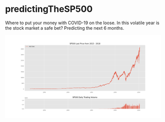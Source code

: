 # predictingTheSP500

Where to put your money with COVID-19 on the loose. In this volatile year is the stock market a safe bet? Predicting the next 6 months.


![maxHist](src/images/SP500_MAX_HISTORY_TS.png)



